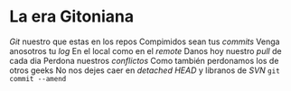 # La era Gitoniana
*Git* nuestro que estas en los repos
Compimidos sean tus *commits*
Venga anosotros tu *log*
En el local como en el *remote*
Danos hoy nuestro *pull* de cada dia
Perdona nuestros *conflictos*
Como también perdonamos los de otros geeks
No nos dejes caer en *detached HEAD*
y libranos de *SVN*
`git commit --amend`
